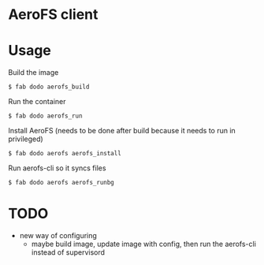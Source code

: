 # AeroFS client

# Usage

Build the image

<code>$ fab dodo aerofs_build</code>

Run the container

<code>$ fab dodo aerofs_run</code>

Install AeroFS (needs to be done after build because it needs to run in privileged)

<code>$ fab dodo aerofs aerofs_install</code>

Run aerofs-cli so it syncs files

<code>$ fab dodo aerofs aerofs_runbg</code>

# TODO

- new way of configuring
  - maybe build image, update image with config, then run the aerofs-cli instead of supervisord
